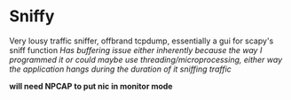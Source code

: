 # Sniffy
Very lousy traffic sniffer, offbrand tcpdump, essentially a gui for scapy's sniff function
*Has buffering issue either inherently because the way I programmed it or could maybe use threading/microprocessing, either way the application hangs during the duration of it sniffing traffic*

**will need NPCAP to put nic in monitor mode**
